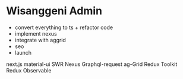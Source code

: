 # Wisanggeni Admin

* convert everything to ts + refactor code
* implement nexus
* integrate with aggrid
* seo
* launch


next.js
material-ui
SWR
Nexus
Graphql-request
ag-Grid
Redux Toolkit
Redux Observable